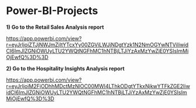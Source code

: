 # Power-BI-Projects

**1) Go to the Retail Sales Analysis report**

https://app.powerbi.com/view?r=eyJrIjoiZTJjNWJmZjItYTcxYy00ZGViLWJjNDgtYzk1N2NmOGYwNTViIiwidCI6ImJlZGNiOWUyLTU2YWQtNGFhMC1hNTBjLTJiYzAxMzYwZjE0YSIsImMiOjEwfQ%3D%3D


**2) Go to the Hospitality Insights Analysis report**

https://app.powerbi.com/view?r=eyJrIjoiM2FjODhhMDctMzNlOC00MWI4LThkODgtYTkxNjkwYTFkZGE2IiwidCI6ImJlZGNiOWUyLTU2YWQtNGFhMC1hNTBjLTJiYzAxMzYwZjE0YSIsImMiOjEwfQ%3D%3D
